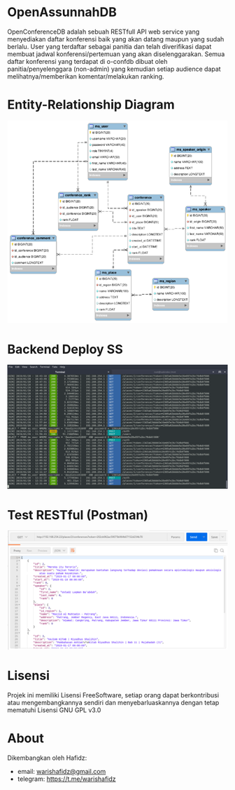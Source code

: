 # OpenAssunnahDB
OpenConferenceDB adalah sebuah RESTfull API web service yang menyediakan daftar konferensi baik yang akan datang maupun yang sudah berlalu. User yang terdaftar sebagai panitia dan telah diverifikasi dapat membuat jadwal konferensi/pertemuan yang akan diselenggarakan. Semua daftar konferensi yang terdapat di o-confdb dibuat oleh panitia/penyelenggara (non-admin) yang kemudian setiap audience dapat melihatnya/memberikan komentar/melakukan ranking.

# Entity-Relationship Diagram
<img src="https://github.com/abudawud/o-confdb/blob/master/doc/erd.png">

# Backend Deploy SS
<img src="https://github.com/abudawud/o-confdb/blob/master/doc/deploy.png">

# Test RESTful (Postman)
<img src="https://github.com/abudawud/o-confdb/blob/master/doc/test_restfull.png">

# Lisensi
Projek ini memiliki Lisensi FreeSoftware, setiap orang dapat berkontribusi atau mengembangkannya sendiri dan menyebarluaskannya dengan tetap mematuhi Lisensi GNU GPL v3.0

# About
Dikembangkan oleh Hafidz:
* email: warishafidz@gmail.com
* telegram: https://t.me/warishafidz

